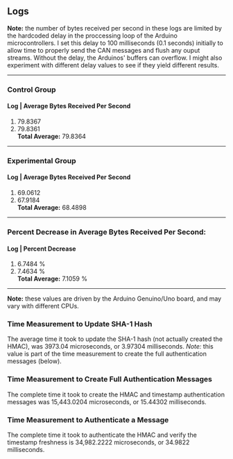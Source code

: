 ## Logs

**Note:** the number of bytes received per second in these
logs are limited by the hardcoded delay in the proccessing
loop of the Arduino microcontrollers. I set this delay to
100 milliseconds (0.1 seconds) initially to allow time to properly
send the CAN messages and flush any ouput streams. Without
the delay, the Arduinos' buffers can overflow. I might also experiment
with different delay values to see if they yield different results.  

---

### Control Group

#### Log |  Average Bytes Received Per Second
1. 79.8367  
2. 79.8361  
**Total Average:** 79.8364

---

### Experimental Group
#### Log |  Average Bytes Received Per Second
1. 69.0612  
2. 67.9184  
**Total Average:** 68.4898

---

### Percent Decrease in Average Bytes Received Per Second:
#### Log |  Percent Decrease
1. 6.7484 %  
2. 7.4634 %  
**Total Average:** 7.1059 %

---

**Note:** these values are driven by the Arduino Genuino/Uno  board, and 
may vary with different CPUs.  

### Time Measurement to Update SHA-1 Hash
The average time it took to update the SHA-1 hash (not actually created the HMAC), 
was 3973.04 microseconds, or 3.97304 milliseconds. *Note:* this value is part 
of the time measurement to create the full authentication messages (below).  

### Time Measurement to Create Full Authentication Messages   
The complete time it took to create the HMAC and timestamp authentication 
messages was 15,443.0204 microseconds, or 15.44302 milliseconds.  

### Time Measurement to Authenticate a Message  
The complete time it took to authenticate the HMAC and verify 
the timestamp freshness is 34,982.2222 microseconds, or 34.9822 milliseconds.  